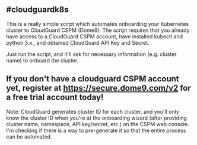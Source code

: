#cloudguardk8s
----------------

This is a really simple scirpt which automates onboarding your Kubernetes cluster to CloudGuard CSPM (Dome9). The script requires that you already have access to a CloudGuard CSPM account, have installed kubectl and python 3.x., and obtained CloudGuard API Key and Secret.

Just run the script, and it'll ask for necessary information (e.g. cluster name) to onboard the cluster. 

If you don't have a cloudguard CSPM account yet, register at https://secure.dome9.com/v2 for a free trial account today!
---------------

Note: CloudGuard generates cluster ID for each cluster, and you'll only know the cluster ID when you're at the onboarding wizard (after providing cluster name, namespace, API key/secret, etc.) on the CSPM web console. I'm checking if there is a way to pre-generate it so that the entire process can be automated.
